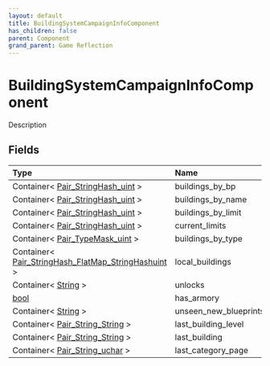 ```yaml
---
layout: default
title: BuildingSystemCampaignInfoComponent
has_children: false
parent: Component
grand_parent: Game Reflection
---
```

# BuildingSystemCampaignInfoComponent
Description 

## Fields

| Type | Name |
|:----------|:--------------|
| Container< [Pair_StringHash_uint](/riftbreaker-wiki/docs/game-reflection/classes/pair__string_hash_uint/) > | buildings_by_bp |
| Container< [Pair_StringHash_uint](/riftbreaker-wiki/docs/game-reflection/classes/pair__string_hash_uint/) > | buildings_by_name |
| Container< [Pair_StringHash_uint](/riftbreaker-wiki/docs/game-reflection/classes/pair__string_hash_uint/) > | buildings_by_limit |
| Container< [Pair_StringHash_uint](/riftbreaker-wiki/docs/game-reflection/classes/pair__string_hash_uint/) > | current_limits |
| Container< [Pair_TypeMask_uint](/riftbreaker-wiki/docs/game-reflection/classes/pair__type_mask_uint/) > | buildings_by_type |
| Container< [Pair_StringHash_FlatMap_StringHashuint](/riftbreaker-wiki/docs/game-reflection/classes/pair__string_hash__flat_map__string_hashuint/) > | local_buildings |
| Container< [String](/riftbreaker-wiki/docs/game-reflection/components/string/) > | unlocks |
| [bool](/riftbreaker-wiki/docs/game-reflection/components/bool/) | has_armory |
| Container< [String](/riftbreaker-wiki/docs/game-reflection/components/string/) > | unseen_new_blueprints |
| Container< [Pair_String_String](/riftbreaker-wiki/docs/game-reflection/classes/pair__string__string/) > | last_building_level |
| Container< [Pair_String_String](/riftbreaker-wiki/docs/game-reflection/classes/pair__string__string/) > | last_building |
| Container< [Pair_String_uchar](/riftbreaker-wiki/docs/game-reflection/classes/pair__string_uchar/) > | last_category_page |

